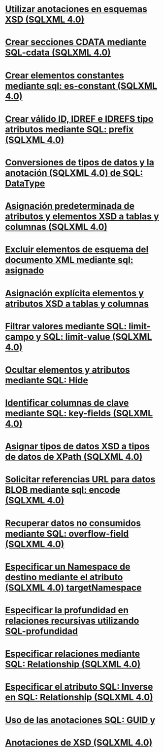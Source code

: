 # [Utilizar anotaciones en esquemas XSD (SQLXML 4.0)](using-annotations-in-xsd-schemas-sqlxml-4-0.md)

# [Crear secciones CDATA mediante SQL-cdata (SQLXML 4.0)](creating-cdata-sections-using-sql-use-cdata-sqlxml-4-0.md)
# [Crear elementos constantes mediante sql: es-constant (SQLXML 4.0)](creating-constant-elements-using-sql-is-constant-sqlxml-4-0.md)
# [Crear válido ID, IDREF e IDREFS tipo atributos mediante SQL: prefix (SQLXML 4.0)](creating-valid-id-idref-and-idrefs-type-attributes-using-sql-prefix-sqlxml-4-0.md)
# [Conversiones de tipos de datos y la anotación (SQLXML 4.0) de SQL: DataType](data-type-coercions-and-the-sql-datatype-annotation-sqlxml-4-0.md)
# [Asignación predeterminada de atributos y elementos XSD a tablas y columnas (SQLXML 4.0)](default-mapping-of-xsd-elements-and-attributes-to-tables-and-columns-sqlxml-4-0.md)
# [Excluir elementos de esquema del documento XML mediante sql: asignado](excluding-schema-elements-from-the-xml-document-using-sql-mapped.md)
# [Asignación explícita elementos y atributos XSD a tablas y columnas](explicit-mapping-xsd-elements-and-attributes-to-tables-and-columns.md)
# [Filtrar valores mediante SQL: limit-campo y SQL: limit-value (SQLXML 4.0)](filtering-values-using-sql-limit-field-and-sql-limit-value-sqlxml-4-0.md)
# [Ocultar elementos y atributos mediante SQL: Hide](hiding-elements-and-attributes-by-using-sql-hide.md)
# [Identificar columnas de clave mediante SQL: key-fields (SQLXML 4.0)](identifying-key-columns-using-sql-key-fields-sqlxml-4-0.md)
# [Asignar tipos de datos XSD a tipos de datos de XPath (SQLXML 4.0)](mapping-xsd-data-types-to-xpath-data-types-sqlxml-4-0.md)
# [Solicitar referencias URL para datos BLOB mediante sql: encode (SQLXML 4.0)](requesting-url-references-to-blob-data-using-sql-encode-sqlxml-4-0.md)
# [Recuperar datos no consumidos mediante SQL: overflow-field (SQLXML 4.0)](retrieving-unconsumed-data-using-the-sql-overflow-field-sqlxml-4-0.md)
# [Especificar un Namespace de destino mediante el atributo (SQLXML 4.0) targetNamespace](specifying-a-target-namespace-using-the-targetnamespace-attribute-sqlxml-4-0.md)
# [Especificar la profundidad en relaciones recursivas utilizando SQL-profundidad](specifying-depth-in-recursive-relationships-by-using-sql-max-depth.md)
# [Especificar relaciones mediante SQL: Relationship (SQLXML 4.0)](specifying-relationships-using-sql-relationship-sqlxml-4-0.md)
# [Especificar el atributo SQL: Inverse en SQL: Relationship (SQLXML 4.0)](specifying-the-sql-inverse-attribute-on-sql-relationship-sqlxml-4-0.md)
# [Uso de las anotaciones SQL: GUID y](using-the-sql-identity-and-sql-guid-annotations.md)
# [Anotaciones de XSD (SQLXML 4.0)](xsd-annotations-sqlxml-4-0.md)
